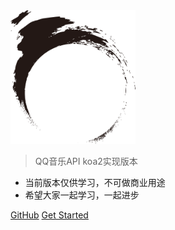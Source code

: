 <img class="logo" src="./mo.png" width="200" height="214" alt="yan123zi"/>

> QQ音乐API koa2实现版本

* 当前版本仅供学习，不可做商业用途
* 希望大家一起学习，一起进步

[GitHub](https://github.com/yan123zi/qqMusicApi)
[Get Started](#qqmusicapi)